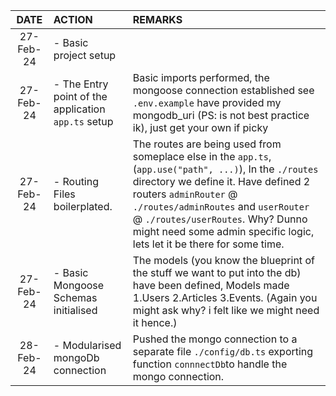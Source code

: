|   DATE    | ACTION                                              |                     REMARKS |
| :-------: | :-------------------------------------------------- | :-------------------------- |
| 27-Feb-24 | - Basic project setup                               |                             |
| 27-Feb-24 | - The Entry point of the application `app.ts` setup | Basic imports performed, the mongoose connection established see `.env.example` have provided my mongodb_uri (PS: is not best practice ik), just get your own if picky |
|27-Feb-24| - Routing Files boilerplated. |The routes are being used from someplace else in the `app.ts`, (`app.use("path", ...)`), In the `./routes` directory we define it. Have defined 2 routers `adminRouter` @ `./routes/adminRoutes` and `userRouter` @ `./routes/userRoutes`. Why? Dunno might need some admin specific logic, lets let it be there for some time.|
|27-Feb-24| - Basic Mongoose Schemas initialised |The models (you know the blueprint of the stuff we want to put into the db) have been defined, Models made 1.Users 2.Articles 3.Events. (Again you might ask why? i felt like we might need it hence.)|
|28-Feb-24| - Modularised mongoDb connection|Pushed the mongo connection to a separate file `./config/db.ts` exporting function `connnectDb`to handle the mongo connection.|